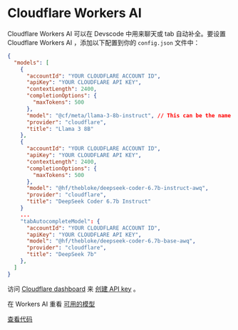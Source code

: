# Cloudflare Workers AI

Cloudflare Workers AI 可以在 Devscode 中用来聊天或 tab 自动补全。要设置 Cloudflare Workers AI ，添加以下配置到你的 `config.json` 文件中：

```json title="config.json"
{
  "models": [
    {
      "accountId": "YOUR CLOUDFLARE ACCOUNT ID",
      "apiKey": "YOUR CLOUDFLARE API KEY",
      "contextLength": 2400,
      "completionOptions": {
        "maxTokens": 500
      },
      "model": "@cf/meta/llama-3-8b-instruct", // This can be the name of any model supported by Workers AI
      "provider": "cloudflare",
      "title": "Llama 3 8B"
    },
    {
      "accountId": "YOUR CLOUDFLARE ACCOUNT ID",
      "apiKey": "YOUR CLOUDFLARE API KEY",
      "contextLength": 2400,
      "completionOptions": {
        "maxTokens": 500
      },
      "model": "@hf/thebloke/deepseek-coder-6.7b-instruct-awq",
      "provider": "cloudflare",
      "title": "DeepSeek Coder 6.7b Instruct"
    }
    ...
    "tabAutocompleteModel": {
      "accountId": "YOUR CLOUDFLARE ACCOUNT ID",
      "apiKey": "YOUR CLOUDFLARE API KEY",
      "model": "@hf/thebloke/deepseek-coder-6.7b-base-awq",
      "provider": "cloudflare",
      "title": "DeepSeek 7b"
    },
  ]
}
```

访问 [Cloudflare dashboard](https://dash.cloudflare.com/) 来 [创建 API key](https://developers.cloudflare.com/fundamentals/api/get-started/create-token/) 。

在 Workers AI 重看 [可用的模型](https://developers.cloudflare.com/workers-ai/models/)

[查看代码](https://github.com/khulnasoft/devscode/blob/main/core/llm/llms/Cloudflare.ts)
